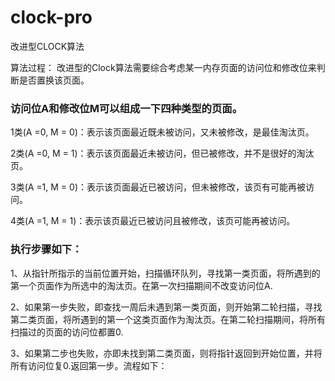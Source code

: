 # clock-pro
改进型CLOCK算法

算法过程：
改进型的Clock算法需要综合考虑某一内存页面的访问位和修改位来判断是否置换该页面。

### 访问位A和修改位M可以组成一下四种类型的页面。

1类(A =0, M = 0)：表示该页面最近既未被访问，又未被修改，是最佳淘汰页。

2类(A =0, M = 1)：表示该页面最近未被访问，但已被修改，并不是很好的淘汰页。

3类(A =1, M = 0)：表示该页面最近已被访问，但未被修改，该页有可能再被访问。

4类(A =1, M = 1)：表示该页最近已被访问且被修改，该页可能再被访问。

### 执行步骤如下：

1、从指针所指示的当前位置开始，扫描循环队列，寻找第一类页面，将所遇到的第一个页面作为所选中的淘汰页。在第一次扫描期间不改变访问位A.

2、如果第一步失败，即查找一周后未遇到第一类页面，则开始第二轮扫描，寻找第二类页面，将所遇到的第一个这类页面作为淘汰页。在第二轮扫描期间，将所有扫描过的页面的访问位都置0.

3、如果第二步也失败，亦即未找到第二类页面，则将指针返回到开始位置，并将所有访问位复0.返回第一步。流程如下：
